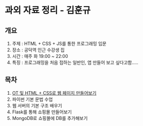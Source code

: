 # 과외 자료 정리 - 김훈규

## 개요
1. 주제 : HTML + CSS + JS를 통한 프로그래밍 입문
2. 장소 : 공덕역 인근 수강생 집
3. 시간 : 매주 화 19:00 ~ 22:00
4. 특징 : 프로그래밍을 처음 접하는 일반인, 앱 만들어 보고 싶다고함.....

##  목차
1. [OT 및 HTML + CSS로 웹 페이지 만들어보기](./1회차)
2. 파이썬 기본 문법 수업
3. 웹 서버의 기본 구조 배우기
4. Flask를 통해 쇼핑몰 만들어보기
5. MongoDB로 쇼핑몰에 DB를 추가해보기
